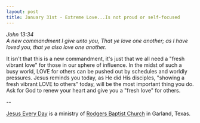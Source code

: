 ```yaml
---
layout: post
title: January 31st - Extreme Love...Is not proud or self-focused
---
```


_John 13:34  
A new commandment I give unto you, That ye love one another; as I
have loved you, that ye also love one another._

It isn't that this is a new commandment, it's just that we all need
a "fresh vibrant love" for those in our sphere of influence. In the
midst of such a busy world, LOVE for others can be pushed out by
schedules and worldly pressures. Jesus reminds you today, as He did
His disciples, "showing a fresh vibrant LOVE to others" today, will
be the most important thing you do. Ask for God to renew your heart
and give you a "fresh love" for others.

 --

<a href=http://jesuseveryday.net>Jesus Every Day</a> is a ministry of <a href=http://rodgersbaptist.net>Rodgers Baptist Church</a> in Garland, Texas.
